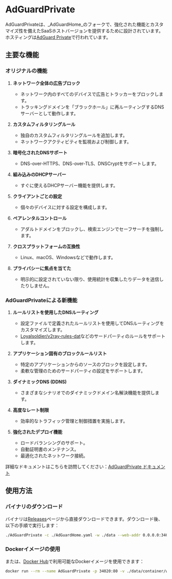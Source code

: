 # AdGuardPrivate

AdGuardPrivateは、_AdGuardHome_のフォークで、強化された機能とカスタマイズ性を備えたSaaSホストバージョンを提供するために設計されています。ホスティングは[AdGuard Private](https://adguardprivate.com)で行われています。

## 主要な機能

### オリジナルの機能

1. **ネットワーク全体の広告ブロック**

   - ネットワーク内のすべてのデバイスで広告とトラッカーをブロックします。
   - トラッキングドメインを「ブラックホール」に再ルーティングするDNSサーバーとして動作します。

2. **カスタムフィルタリングルール**

   - 独自のカスタムフィルタリングルールを追加します。
   - ネットワークアクティビティを監視および制御します。

3. **暗号化されたDNSサポート**

   - DNS-over-HTTPS、DNS-over-TLS、DNSCryptをサポートします。

4. **組み込みのDHCPサーバー**

   - すぐに使えるDHCPサーバー機能を提供します。

5. **クライアントごとの設定**

   - 個々のデバイスに対する設定を構成します。

6. **ペアレンタルコントロール**

   - アダルトドメインをブロックし、検索エンジンでセーフサーチを強制します。

7. **クロスプラットフォームの互換性**

   - Linux、macOS、Windowsなどで動作します。

8. **プライバシーに焦点を当てた**
   - 明示的に設定されていない限り、使用統計を収集したりデータを送信したりしません。

### AdGuardPrivateによる新機能

1. **ルールリストを使用したDNSルーティング**

   - 設定ファイルで定義されたルールリストを使用してDNSルーティングをカスタマイズします。
   - [Loyalsoldier/v2ray-rules-dat](https://github.com/Loyalsoldier/v2ray-rules-dat)などのサードパーティのルールをサポートします。

2. **アプリケーション固有のブロックルールリスト**

   - 特定のアプリケーションからのソースのブロックを設定します。
   - 柔軟な管理のためのサードパーティの設定をサポートします。

3. **ダイナミックDNS (DDNS)**

   - さまざまなシナリオでのダイナミックドメイン名解決機能を提供します。

4. **高度なレート制限**

   - 効率的なトラフィック管理と制御措置を実施します。

5. **強化されたデプロイ機能**
   - ロードバランシングのサポート。
   - 自動証明書のメンテナンス。
   - 最適化されたネットワーク接続。

詳細なドキュメントはこちらを訪問してください：[AdGuardPrivate ドキュメント](https://adguardprivate.com/docs/)

## 使用方法

### バイナリのダウンロード

バイナリは[Releases](https://github.com/AdGuardPrivate/AdGuardPrivate/releases)ページから直接ダウンロードできます。ダウンロード後、以下の手順で実行します：

```bash
./AdGuardPrivate -c ./AdGuardHome.yaml -w ./data --web-addr 0.0.0.0:34020 --local-frontend --no-check-update --verbose
```

### Dockerイメージの使用

または、[Docker Hub](https://hub.docker.com/repository/docker/adguardprivate/adguardprivate)で利用可能なDockerイメージを使用できます：

```bash
docker run --rm --name AdGuardPrivate -p 34020:80 -v ./data/container/work:/opt/adguardhome/work -v ./data/container/conf:/opt/adguardhome/conf adguardprivate/adguardprivate:latest
```